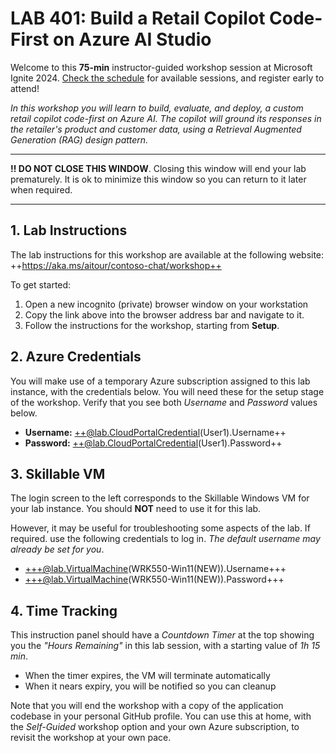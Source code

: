<!-- 
DO NOT DELETE OR EDIT THIS FILE UNLESS YOU ARE AN INSTRUCTOR FOR LAB 401
This file is dynamically retrieved and used by the Skillable VM as the Instruction Guide
-->

# LAB 401: Build a Retail Copilot Code-First on Azure AI Studio

Welcome to this **75-min** instructor-guided workshop session at Microsoft Ignite 2024. [Check the schedule](https://ignite.microsoft.com/sessions/LAB401?source=sessions) for available sessions, and register early to attend!

_In this workshop you will learn to build, evaluate, and deploy, a custom retail copilot code-first on Azure AI. The copilot will ground its responses in the retailer's product and customer data, using a Retrieval Augmented Generation (RAG) design pattern._

---

**‼️ DO NOT CLOSE THIS WINDOW**. Closing this window will end your lab prematurely. It is ok to minimize this window so you can return to it later when required.

---

## 1. Lab Instructions

The lab instructions for this workshop are available at the following website: ++https://aka.ms/aitour/contoso-chat/workshop++

To get started:
1. Open a new incognito (private) browser window on your workstation
1. Copy the link above into the browser address bar and navigate to it.
1. Follow the instructions for the workshop, starting from **Setup**.

## 2. Azure Credentials

You will make use of a temporary Azure subscription assigned to this lab instance, with the credentials below. You will need these for the setup stage of the workshop. Verify that you see both _Username_ and _Password_ values below.

- **Username:** ++@lab.CloudPortalCredential(User1).Username++
- **Password:** ++@lab.CloudPortalCredential(User1).Password++

## 3. Skillable VM

The login screen to the left corresponds to the Skillable Windows VM for your lab instance. You should **NOT** need to use it for this lab. 

However, it may be useful for troubleshooting some aspects of the lab. If required. use the following credentials to log in. _The default username may already be set for you_.

- +++@lab.VirtualMachine(WRK550-Win11(NEW)).Username+++
- +++@lab.VirtualMachine(WRK550-Win11(NEW)).Password+++

## 4. Time Tracking

This instruction panel should have a _Countdown Timer_ at the top showing you the _"Hours Remaining"_ in this lab session, with a starting value of _1h 15 min_.
 - When the timer expires, the VM will terminate automatically
 - When it nears expiry, you will be notified so you can cleanup

Note that you will end the workshop with a copy of the application codebase in your personal GitHub profile. You can use this at home, with the _Self-Guided_ workshop option and your own Azure subscription, to revisit the workshop at your own pace.